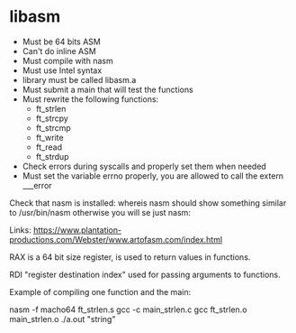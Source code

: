 # libasm

* Must be 64 bits ASM
* Can't do inline ASM
* Must compile with nasm
* Must use Intel syntax
* library must be called libasm.a
* Must submit a main that will test the functions
* Must rewrite the following functions:
    * ft_strlen
    * ft_strcpy
    * ft_strcmp
    * ft_write
    * ft_read
    * ft_strdup
* Check errors during syscalls and properly set them when needed
* Must set the variable errno properly, you are allowed to call the extern ___error

Check that nasm is installed:
whereis nasm
should show something similar to /usr/bin/nasm otherwise you will se just nasm:

Links:
https://www.plantation-productions.com/Webster/www.artofasm.com/index.html

RAX is a 64 bit size register, is used to return values in functions.

RDI "register destination index" used for passing arguments to functions.

Example of compiling one function and the main:

nasm -f macho64 ft_strlen.s
gcc -c main_strlen.c
gcc ft_strlen.o main_strlen.o
./a.out "string"
